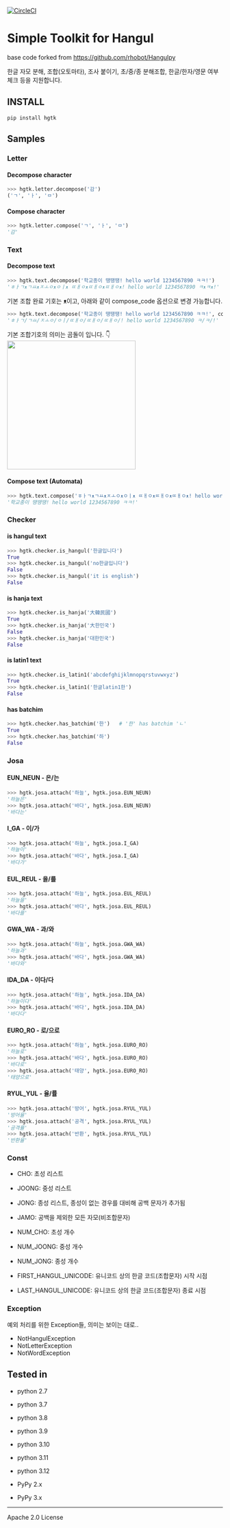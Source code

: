 [![CircleCI](https://dl.circleci.com/status-badge/img/gh/bluedisk/hangul-toolkit/tree/main.svg?style=svg)](https://dl.circleci.com/status-badge/redirect/gh/bluedisk/hangul-toolkit/tree/main)

Simple Toolkit for Hangul
=========================
base code forked from https://github.com/rhobot/Hangulpy

한글 자모 분해, 조합(오토마타), 조사 붙이기, 초/중/종 분해조합, 한글/한자/영문 여부 체크 등을 지원합니다.

## INSTALL
```
pip install hgtk
```

## Samples
### Letter
#### Decompose character
```python
>>> hgtk.letter.decompose('감')
('ㄱ', 'ㅏ', 'ㅁ')
```
#### Compose character
```python
>>> hgtk.letter.compose('ㄱ', 'ㅏ', 'ㅁ')
'감'
```

### Text
#### Decompose text
```python
>>> hgtk.text.decompose('학교종이 땡땡땡! hello world 1234567890 ㅋㅋ!')
'ㅎㅏㄱᴥㄱㅛᴥㅈㅗㅇᴥㅇㅣᴥ ㄸㅐㅇᴥㄸㅐㅇᴥㄸㅐㅇᴥ! hello world 1234567890 ㅋᴥㅋᴥ!'
```

기본 조합 완료 기호는 ᴥ이고, 아래와 같이 compose_code 옵션으로 변경 가능합니다.
```python
>>> hgtk.text.decompose('학교종이 땡땡땡! hello world 1234567890 ㅋㅋ!', compose_code='/')
'ㅎㅏㄱ/ㄱㅛ/ㅈㅗㅇ/ㅇㅣ/ㄸㅐㅇ/ㄸㅐㅇ/ㄸㅐㅇ/! hello world 1234567890 ㅋ/ㅋ/!'
```
기본 조합기호의 의미는 곰돌이 입니다. 👇  
<img src='https://user-images.githubusercontent.com/3307964/136328328-a5dea3b0-4731-48a5-881a-fae9b2c83dba.png' width=300/>

#### Compose text (Automata)
```python
>>> hgtk.text.compose('ㅎㅏㄱᴥㄱㅛᴥㅈㅗㅇᴥㅇㅣᴥ ㄸㅐㅇᴥㄸㅐㅇᴥㄸㅐㅇᴥ! hello world 1234567890 ㅋᴥㅋᴥ!')
'학교종이 땡땡땡! hello world 1234567890 ㅋㅋ!'
```

### Checker

#### is hangul text
```python
>>> hgtk.checker.is_hangul('한글입니다')
True
>>> hgtk.checker.is_hangul('no한글입니다')
False
>>> hgtk.checker.is_hangul('it is english')
False
```

#### is hanja text
```python
>>> hgtk.checker.is_hanja('大韓民國')
True
>>> hgtk.checker.is_hanja('大한민국')
False
>>> hgtk.checker.is_hanja('대한민국')
False
```

#### is latin1 text
```python
>>> hgtk.checker.is_latin1('abcdefghijklmnopqrstuvwxyz')
True
>>> hgtk.checker.is_latin1('한글latin1한')
False
````

#### has batchim
```python
>>> hgtk.checker.has_batchim('한')   # '한' has batchim 'ㄴ'
True
>>> hgtk.checker.has_batchim('하')
False
```


### Josa
#### EUN_NEUN - 은/는
```python
>>> hgtk.josa.attach('하늘', hgtk.josa.EUN_NEUN)
'하늘은'
>>> hgtk.josa.attach('바다', hgtk.josa.EUN_NEUN)
'바다는'
```
#### I_GA - 이/가
```python
>>> hgtk.josa.attach('하늘', hgtk.josa.I_GA)
'하늘이'
>>> hgtk.josa.attach('바다', hgtk.josa.I_GA)
'바다가'
```
#### EUL_REUL - 을/를 
```python
>>> hgtk.josa.attach('하늘', hgtk.josa.EUL_REUL)
'하늘을'
>>> hgtk.josa.attach('바다', hgtk.josa.EUL_REUL)
'바다를'
```
#### GWA_WA - 과/와 
```python
>>> hgtk.josa.attach('하늘', hgtk.josa.GWA_WA)
'하늘과'
>>> hgtk.josa.attach('바다', hgtk.josa.GWA_WA)
'바다와'
```
#### IDA_DA - 이다/다 
```python
>>> hgtk.josa.attach('하늘', hgtk.josa.IDA_DA)
'하늘이다'
>>> hgtk.josa.attach('바다', hgtk.josa.IDA_DA)
'바다다'
```
#### EURO_RO - 로/으로
```python
>>> hgtk.josa.attach('하늘', hgtk.josa.EURO_RO)
'하늘로'
>>> hgtk.josa.attach('바다', hgtk.josa.EURO_RO)
'바다로'
>>> hgtk.josa.attach('태양', hgtk.josa.EURO_RO)
'태양으로'
```
#### RYUL_YUL - 율/률
```python
>>> hgtk.josa.attach('방어', hgtk.josa.RYUL_YUL)
'방어율'
>>> hgtk.josa.attach('공격', hgtk.josa.RYUL_YUL)
'공격률'
>>> hgtk.josa.attach('반환', hgtk.josa.RYUL_YUL)
'반환율'
```

### Const
* CHO: 초성 리스트
* JOONG: 중성 리스트
* JONG: 종성 리스트, 종성이 없는 경우를 대비해 공백 문자가 추가됨

* JAMO: 공백을 제외한 모든 자모(비조합문자)

* NUM_CHO: 초성 개수
* NUM_JOONG: 중성 개수
* NUM_JONG: 종성 개수 

* FIRST_HANGUL_UNICODE: 유니코드 상의 한글 코드(조합문자) 시작 시점
* LAST_HANGUL_UNICODE: 유니코드 상의 한글 코드(조합문자) 종료 시점 

### Exception
예외 처리를 위한 Exception들, 의미는 보이는 대로..
* NotHangulException
* NotLetterException
* NotWordException


## Tested in
- python 2.7

- python 3.7
- python 3.8
- python 3.9
- python 3.10
- python 3.11
- python 3.12

- PyPy 2.x
- PyPy 3.x


----

Apache 2.0 License
